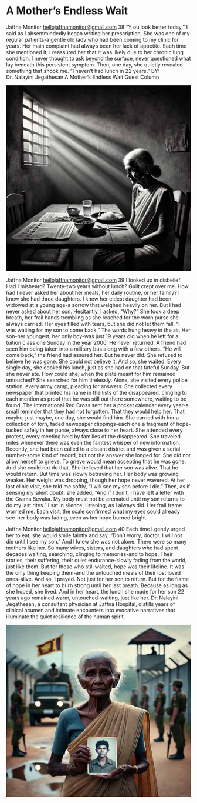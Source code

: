 # A Mother’s Endless Wait

Jaffna Monitor
hellojaffnamonitor@gmail.com
38
“Y
ou look better today,” I 
said as I absentmindedly 
began writing her prescription. 
She was one of my regular 
patients-a gentle old lady who 
had been coming to my clinic for 
years.
Her main complaint had always 
been her lack of appetite. Each 
time she mentioned it, I reassured 
her that it was likely due to her 
chronic lung condition. I never 
thought to ask beyond the surface, 
never questioned what lay beneath 
this persistent symptom.
Then, one day, she quietly 
revealed something that shook 
me.
“I haven’t had lunch in 22 years.”
BY:  
Dr. Nalayini 
Jegathesan
A Mother’s 
Endless Wait
Guest Column

![p038_i1.jpg](../images_out/007_a_mothers_endless_wait/p038_i1.jpg)

Jaffna Monitor
hellojaffnamonitor@gmail.com
39
I looked up in disbelief. Had I misheard? 
Twenty-two years without lunch? Guilt crept 
over me. How had I never asked her about her 
meals, her daily routine, or her family? I knew 
she had three daughters. I knew her eldest 
daughter had been widowed at a young age-a 
sorrow that weighed heavily on her. But I had 
never asked about her son.
Hesitantly, I asked, “Why?”
She took a deep breath, her frail hands 
trembling as she reached for the worn purse 
she always carried. Her eyes filled with tears, 
but she did not let them fall.
“I was waiting for my son to come back.”
The words hung heavy in the air.
Her son-her youngest, her only boy-was 
just 19 years old when he left for a tuition 
class one Sunday in the year 2000. He never 
returned.
A friend had seen him being taken into a 
military bus along with a few others. “He will 
come back,” the friend had assured her.
But he never did.
She refused to believe he was gone. She could 
not believe it.
And so, she waited.
Every single day, she cooked his lunch, just as 
she had on that fateful Sunday. But she never 
ate. How could she, when the plate meant for 
him remained untouched?
She searched for him tirelessly. Alone, she 
visited every police station, every army camp, 
pleading for answers. She collected every 
newspaper that printed his name in the lists of 
the disappeared, clinging to each mention as 
proof that he was still out there somewhere, 
waiting to be found.
The International Red Cross sent her a pocket 
calendar every year-a small reminder that they 
had not forgotten. That they would help her. 
That maybe, just maybe, one day, she would 
find him.
She carried with her a collection of torn, faded 
newspaper clippings-each one a fragment of 
hope-tucked safely in her purse, always close 
to her heart.
She attended every protest, every meeting held 
by families of the disappeared. She traveled 
miles whenever there was even the faintest 
whisper of new information. Recently, she had 
been called to a distant district and was given 
a serial number-some kind of record, but not 
the answer she longed for.
She did not allow herself to grieve. To grieve 
would mean accepting that he was gone. And 
she could not do that.
She believed that her son was alive. That he 
would return.
But time was slowly betraying her.
Her body was growing weaker. Her weight 
was dropping, though her hope never 
wavered.
At her last clinic visit, she told me softly, 
“I will see my son before I die.” Then, as if 
sensing my silent doubt, she added, “And if 
I don’t, I have left a letter with the Grama 
Sevaka. My body must not be cremated until 
my son returns to do my last rites.”
I sat in silence, listening, as I always did.
Her frail frame worried me. Each visit, the 
scale confirmed what my eyes could already 
see-her body was fading, even as her hope 
burned bright.

Jaffna Monitor
hellojaffnamonitor@gmail.com
40
Each time I gently urged her to eat, she 
would smile faintly and say, “Don’t worry, 
doctor. I will not die until I see my son.”
And I knew she was not alone.
There were so many mothers like her. So 
many wives, sisters, and daughters who 
had spent decades waiting, searching, 
clinging to memories-and to hope.
Their stories, their suffering, their quiet 
endurance-slowly fading from the world, 
just like them.
But for those who still waited, hope was 
their lifeline. It was the only thing keeping 
them-and the untouched meals of their lost 
loved ones-alive.
And so, I prayed.
Not just for her son to return.
But for the flame of hope in her heart to 
burn strong until her last breath.
Because as long as she hoped, she lived.
And in her heart, the lunch she made for 
her son 22 years ago remained warm, 
untouched-waiting, just like her.
Dr. Nalayini Jegathesan, a consultant 
physician at Jaffna Hospital, distills years of 
clinical acumen and intimate encounters into 
evocative narratives that illuminate the quiet 
resilience of the human spirit.

![p040_i1.jpg](../images_out/007_a_mothers_endless_wait/p040_i1.jpg)

